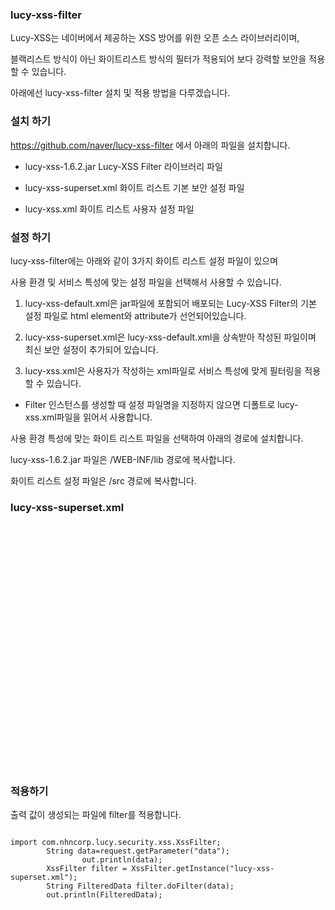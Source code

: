### lucy-xss-filter

Lucy-XSS는 네이버에서 제공하는 XSS 방어를 위한 오픈 소스 라이브러리이며, 

블랙리스트 방식이 아닌 화이트리스트 방식의 필터가 적용되어 보다 강력할 보안을 적용할 수 있습니다.

아래에선 lucy-xss-filter 설치 및 적용 방법을 다루겠습니다.

### 설치 하기

https://github.com/naver/lucy-xss-filter 에서 아래의 파일을 설치합니다.

- lucy-xss-1.6.2.jar    Lucy-XSS Filter 라이브러리 파일

- lucy-xss-superset.xml 화이트 리스트 기본 보안 설정 파일

- lucy-xss.xml          화이트 리스트 사용자 설정 파일

### 설정 하기

lucy-xss-filter에는 아래와 같이 3가지 화이트 리스트 설정 파일이 있으며

사용 환경 및 서비스 특성에 맞는 설정 파일을 선택해서 사용할 수 있습니다.

1. lucy-xss-default.xml은 jar파일에 포함되어 배포되는 Lucy-XSS Filter의 
   기본 설정 파일로 html element와 attribute가 선언되어있습니다.

2. lucy-xss-superset.xml은 lucy-xss-default.xml을 상속받아 작성된 파일이며 
   최신 보안 설정이 추가되어 있습니다.

3. lucy-xss.xml은 사용자가 작성하는 xml파일로 서비스 특성에 맞게 필터링을 적용할 수 있습니다.

* Filter 인스턴스를 생성할 때 설정 파일명을 지정하지 않으면 디폴트로 lucy-xss.xml파일을 읽어서 사용합니다.

사용 환경 특성에 맞는 화이트 리스트 파일을 선택하여 아래의 경로에 설치합니다. 

lucy-xss-1.6.2.jar 파일은 /WEB-INF/lib 경로에 복사합니다.

화이트 리스트 설정 파일은 /src 경로에 복사합니다.

### lucy-xss-superset.xml

<pre><code>
<?xml version="1.0" encoding="UTF-8"?>
<config xmlns="http://www.nhncorp.com/lucy-xss"
	extends="lucy-xss-default.xml">
	<elementRule>
	<element name="body" disable="true" />
	<element name="embed" disable="true" />
	<element name="iframe" disable="true" />
	<element name="meta" disable="true" />
	<element name="object" disable="true" />
	<element name="script" disable="true" />
	<element name="style" disable="true" />
	</elementRule>
	<attributeRule>
	<attribute name="data" base64Decoding="true">
	<notAllowedPattern><![CDATA[(?i:s\\*c\\*r\\*i\\*p\\*t)]]></notAllowedPattern>
	<notAllowedPattern><![CDATA[&[#\\%x]+[\da-fA-F][\da-fA-F]+]]></notAllowedPattern>
	</attribute>
	<attribute name="src" base64Decoding="true">
	<notAllowedPattern><![CDATA[(?i:s\\*c\\*r\\*i\\*p\\*t)]]></notAllowedPattern>
	<notAllowedPattern><![CDATA[&[#\\%x]+[\da-fA-F][\da-fA-F]+]]></notAllowedPattern>
	</attribute>
	<attribute name="style">
	<notAllowedPattern><![CDATA[(?i:e\\*x\\*p\\*r\\*e\\*s\\*s\\*i\\*o\\*n)]]></notAllowedPattern>
	<notAllowedPattern><![CDATA[&[#\\%x]+[\da-fA-F][\da-fA-F]+]]></notAllowedPattern>
        </attribute>
	</attributeRule>
	
</config>
</code></pre>

### 적용하기

출력 값이 생성되는 파일에 filter를 적용합니다.

<pre><code>
import com.nhncorp.lucy.security.xss.XssFilter;
		String data=request.getParameter("data");
				out.println(data);
		XssFilter filter = XssFilter.getInstance("lucy-xss-superset.xml");
		String FilteredData filter.doFilter(data); 
		out.println(FilteredData);
		</code></pre>

		



